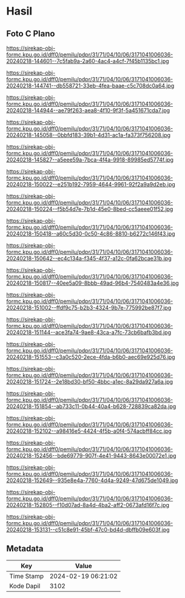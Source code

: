 # Hasil

## Foto C Plano

https://sirekap-obj-formc.kpu.go.id/dff0/pemilu/pdpr/31/71/04/10/06/3171041006036-20240218-144601--7c5fab9a-2a60-4ac4-a4cf-7f45b1135bc1.jpg

https://sirekap-obj-formc.kpu.go.id/dff0/pemilu/pdpr/31/71/04/10/06/3171041006036-20240218-144741--db558721-33eb-4fea-baae-c5c708dc0a64.jpg

https://sirekap-obj-formc.kpu.go.id/dff0/pemilu/pdpr/31/71/04/10/06/3171041006036-20240218-144944--ae79f263-aea8-4f10-9f3f-5a451671cda7.jpg

https://sirekap-obj-formc.kpu.go.id/dff0/pemilu/pdpr/31/71/04/10/06/3171041006036-20240218-145058--0bbfd183-39b1-4d31-ac1a-fa373f756208.jpg

https://sirekap-obj-formc.kpu.go.id/dff0/pemilu/pdpr/31/71/04/10/06/3171041006036-20240218-145827--a5eee59a-7bca-4f4a-9918-89985ed5774f.jpg

https://sirekap-obj-formc.kpu.go.id/dff0/pemilu/pdpr/31/71/04/10/06/3171041006036-20240218-150022--e251b192-7959-4644-9961-92f2a9a9d2eb.jpg

https://sirekap-obj-formc.kpu.go.id/dff0/pemilu/pdpr/31/71/04/10/06/3171041006036-20240218-150224--f5b54d7e-7b1d-45e0-8bed-cc5aeee01f52.jpg

https://sirekap-obj-formc.kpu.go.id/dff0/pemilu/pdpr/31/71/04/10/06/3171041006036-20240218-150418--a60c5d30-0c50-4c86-8810-b6272c146f43.jpg

https://sirekap-obj-formc.kpu.go.id/dff0/pemilu/pdpr/31/71/04/10/06/3171041006036-20240218-150642--ec4c134a-f345-4f37-a12c-0fa62bcae31b.jpg

https://sirekap-obj-formc.kpu.go.id/dff0/pemilu/pdpr/31/71/04/10/06/3171041006036-20240218-150817--40ee5a09-8bbb-49ad-96b4-7540483a4e36.jpg

https://sirekap-obj-formc.kpu.go.id/dff0/pemilu/pdpr/31/71/04/10/06/3171041006036-20240218-151002--ffdf9c75-b2b3-4324-9b7e-775992be87f7.jpg

https://sirekap-obj-formc.kpu.go.id/dff0/pemilu/pdpr/31/71/04/10/06/3171041006036-20240218-151144--ace3fa74-9ae8-43ca-a7fc-73cb6bafb3bd.jpg

https://sirekap-obj-formc.kpu.go.id/dff0/pemilu/pdpr/31/71/04/10/06/3171041006036-20240218-151553--c3a0c520-2ece-4fda-b6b0-aec69e925d76.jpg

https://sirekap-obj-formc.kpu.go.id/dff0/pemilu/pdpr/31/71/04/10/06/3171041006036-20240218-151724--2e18bd30-bf50-4bbc-a1ec-8a29da927a6a.jpg

https://sirekap-obj-formc.kpu.go.id/dff0/pemilu/pdpr/31/71/04/10/06/3171041006036-20240218-151854--ab733c11-0b44-40a4-b628-728839ca82da.jpg

https://sirekap-obj-formc.kpu.go.id/dff0/pemilu/pdpr/31/71/04/10/06/3171041006036-20240218-152102--a98416e5-4424-4f5b-a0f4-574acbff84cc.jpg

https://sirekap-obj-formc.kpu.go.id/dff0/pemilu/pdpr/31/71/04/10/06/3171041006036-20240218-152456--bde69779-907f-4e41-9443-8643e00072e1.jpg

https://sirekap-obj-formc.kpu.go.id/dff0/pemilu/pdpr/31/71/04/10/06/3171041006036-20240218-152649--935e8e4a-7760-4d4a-9249-47d675de1049.jpg

https://sirekap-obj-formc.kpu.go.id/dff0/pemilu/pdpr/31/71/04/10/06/3171041006036-20240218-152805--f10d07ad-8a4d-4ba2-aff2-0673afd16f7c.jpg

https://sirekap-obj-formc.kpu.go.id/dff0/pemilu/pdpr/31/71/04/10/06/3171041006036-20240218-153131--c51c8e91-45bf-47c0-bd4d-dbffb09e603f.jpg


## Metadata

| Key        | Value               |
| ---------- | ------------------- |
| Time Stamp | 2024-02-19 06:21:02 |
| Kode Dapil | 3102                |



